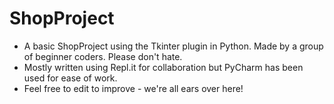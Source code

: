# ShopProject

* A basic ShopProject using the Tkinter plugin in Python. Made by a group of beginner coders. Please don't hate.
* Mostly written using Repl.it for collaboration but PyCharm has been used for ease of work.
* Feel free to edit to improve - we're all ears over here!
